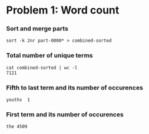 # Problem 1: Word count

### Sort and merge parts
```
sort -k 2nr part-0000* > combined-sorted
```

### Total number of unique terms
```
cat combined-sorted | wc -l
7121
```

### Fifth to last term and its number of occurences
```
youths	1
```

### First term and its number of occurences
```
the	4509
```
